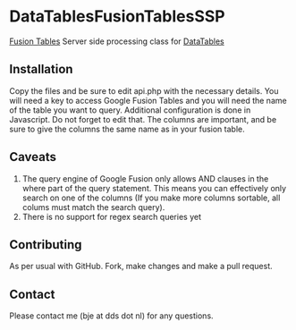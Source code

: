 DataTablesFusionTablesSSP
=========================

[Fusion Tables](https://support.google.com/fusiontables/answer/2571232) Server side processing class for [DataTables](http://datatables.net/)

Installation
------------

Copy the files and be sure to edit api.php with the necessary details. You will need a key to access Google Fusion Tables and you will need the name of the table you want to query. Additional configuration is done in Javascript. Do not forget to edit that. The columns are important, and be sure to give the columns the same name as in your fusion table.

Caveats
-------

1. The query engine of Google Fusion only allows AND clauses in the where part of the query statement. This means you can effectively only search on one of the columns (If you make more columns sortable, all colums must match the search query).
2. There is no support for regex search queries yet

Contributing
------------

As per usual with GitHub. Fork, make changes and make a pull request.

Contact
-------

Please contact me (bje at dds dot nl) for any questions.
